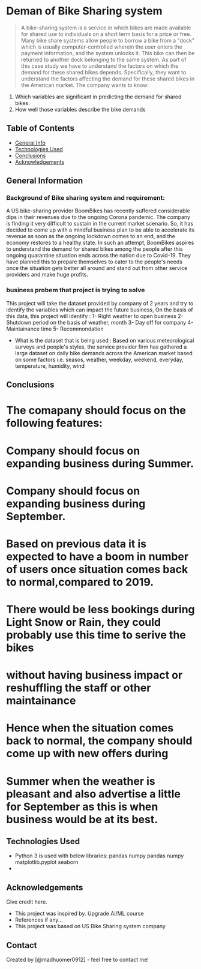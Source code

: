 # Deman of Bike Sharing system
> A bike-sharing system is a service in which bikes are made available for shared use to individuals on a short term basis for a price or free. Many bike share systems allow people to borrow a bike from a "dock" which is usually computer-controlled wherein the user enters the payment information, and the system unlocks it. This bike can then be returned to another dock belonging to the same system.
As part of this case study we have to understand the factors on which the demand for these shared bikes depends. Specifically, they want to understand the factors affecting the demand for these shared bikes in the American market. The company wants to know:

1. Which variables are significant in predicting the demand for shared bikes.
2. How well those variables describe the bike demands

## Table of Contents
* [General Info](#general-information)
* [Technologies Used](#technologies-used)
* [Conclusions](#conclusions)
* [Acknowledgements](#acknowledgements)

## General Information
### Background of Bike sharing system and requirement:
A US bike-sharing provider BoomBikes has recently suffered considerable dips in their revenues due to the ongoing Corona pandemic. The company is finding it very difficult to sustain in the current market scenario. So, it has decided to come up with a mindful business plan to be able to accelerate its revenue as soon as the ongoing lockdown comes to an end, and the economy restores to a healthy state. 
In such an attempt, BoomBikes aspires to understand the demand for shared bikes among the people after this ongoing quarantine situation ends across the nation due to Covid-19. They have planned this to prepare themselves to cater to the people's needs once the situation gets better all around and stand out from other service providers and make huge profits.

### business probem that  project is trying to solve
This project will take the dataset provided by company of 2 years and try to identify the variables which can impact the future business,
On the basis of this data, this project will identify :
1- Right weather to open business
2- Shutdown period on the basis of weather, month
3- Day off for company
4- Maintainance time
5- Recommondation
- What is the dataset that is being used : 
Based on various meteorological surveys and people's styles, the service provider firm has gathered a large dataset on daily bike demands across the American market based on some factors i.e. seasos, weather, weekday, weekend, everyday, temperature, humidity, wind

## Conclusions
# The comapany should focus on the following features:
# Company should focus on expanding business during Summer.
# Company should focus on expanding business during September.
# Based on previous data it is expected to have a boom in number of users once situation comes back to normal,compared to 2019.
# There would be less bookings during Light Snow or Rain, they could probably use this time to serive the bikes
# without having business impact or reshuffling the staff or other maintainance
# Hence when the situation comes back to normal, the company should come up with new offers during 
# Summer when the weather is pleasant and also advertise a little for September as this is when business would be at its best.


## Technologies Used
- Python 3 is used with below libraries: pandas numpy pandas numpy matplotlib.pyplot seaborn
- 
## Acknowledgements
Give credit here.
- This project was inspired by. Upgrade Ai/ML course
- References if any...
- This project was based on US Bike Sharing system company


## Contact
Created by [@madhuomer0912] - feel free to contact me!


<!-- Optional -->
<!-- ## License -->
<!-- This project is open source and available under the [... License](). -->

<!-- You don't have to include all sections - just the one's relevant to your project -->
